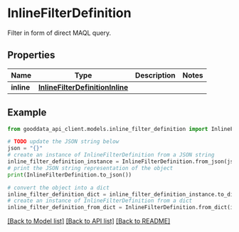 # InlineFilterDefinition

Filter in form of direct MAQL query.

## Properties

Name | Type | Description | Notes
------------ | ------------- | ------------- | -------------
**inline** | [**InlineFilterDefinitionInline**](InlineFilterDefinitionInline.md) |  | 

## Example

```python
from gooddata_api_client.models.inline_filter_definition import InlineFilterDefinition

# TODO update the JSON string below
json = "{}"
# create an instance of InlineFilterDefinition from a JSON string
inline_filter_definition_instance = InlineFilterDefinition.from_json(json)
# print the JSON string representation of the object
print(InlineFilterDefinition.to_json())

# convert the object into a dict
inline_filter_definition_dict = inline_filter_definition_instance.to_dict()
# create an instance of InlineFilterDefinition from a dict
inline_filter_definition_from_dict = InlineFilterDefinition.from_dict(inline_filter_definition_dict)
```
[[Back to Model list]](../README.md#documentation-for-models) [[Back to API list]](../README.md#documentation-for-api-endpoints) [[Back to README]](../README.md)


